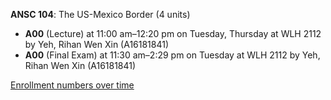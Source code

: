**ANSC 104**: The US-Mexico Border (4 units)

- **A00** (Lecture) at 11:00 am–12:20 pm on Tuesday, Thursday at WLH 2112 by Yeh, Rihan Wen Xin (A16181841)
- **A00** (Final Exam) at 11:30 am–2:29 pm on Tuesday at WLH 2112 by Yeh, Rihan Wen Xin (A16181841)

[Enrollment numbers over time](./ANSC104.tsv)
